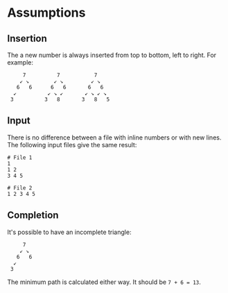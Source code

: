 # Assumptions

## Insertion

The a new number is always inserted from top to bottom, left to right.
For example:

```
     7          7           7
    ↙ ↘        ↙ ↘         ↙ ↘
   6   6      6   6       6   6
  ↙          ↙ ↘ ↙       ↙ ↘ ↙ ↘
 3          3   8       3   8   5
```

## Input

There is no difference between a file with inline numbers or with new
lines. The following input files give the same result:

```
# File 1
1
1 2
3 4 5

# File 2
1 2 3 4 5
```

## Completion

It's possible to have an incomplete triangle:

```
     7
    ↙ ↘
   6   6
  ↙
 3
```

The minimum path is calculated either way. It should be `7 + 6 = 13`.